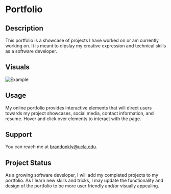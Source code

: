 # Portfolio

## Description

This portfolio is a showcase of projects I have worked on or am currently working on. It is meant to dipslay my creative expression and technical skills as a software developer.

## Visuals

![Example](path "Portfolio Preview")

## Usage

My online portfolio provides interactive elements that will direct users towards my project showcases, social media, contact information, and resume. Hover and click over elements to interact with the page.

## Support

You can reach me at brandonkly@ucla.edu.

## Project Status

As a growing software developer, I will add my completed projects to my portfolio. As I learn new skills and tricks, I may update the functionality and design of the portfolio to be more user friendly and/or visually appealing.

